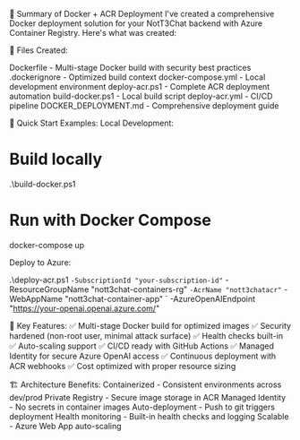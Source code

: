 🎯 Summary of Docker + ACR Deployment
I've created a comprehensive Docker deployment solution for your NotT3Chat backend with Azure Container Registry. Here's what was created:

📁 Files Created:

Dockerfile - Multi-stage Docker build with security best practices
.dockerignore - Optimized build context
docker-compose.yml - Local development environment
deploy-acr.ps1 - Complete ACR deployment automation
build-docker.ps1 - Local build script
deploy-acr.yml - CI/CD pipeline
DOCKER_DEPLOYMENT.md - Comprehensive deployment guide

🚀 Quick Start Examples:
Local Development:

# Build locally
.\build-docker.ps1

# Run with Docker Compose
docker-compose up

Deploy to Azure:

.\deploy-acr.ps1 `
  -SubscriptionId "your-subscription-id" `
  -ResourceGroupName "nott3chat-containers-rg" `
  -AcrName "nott3chatacr" `
  -WebAppName "nott3chat-container-app" `
  -AzureOpenAIEndpoint "https://your-openai.openai.azure.com/"


🐳 Key Features:
✅ Multi-stage Docker build for optimized images
✅ Security hardened (non-root user, minimal attack surface)
✅ Health checks built-in
✅ Auto-scaling support
✅ CI/CD ready with GitHub Actions
✅ Managed Identity for secure Azure OpenAI access
✅ Continuous deployment with ACR webhooks
✅ Cost optimized with proper resource sizing

🏗️ Architecture Benefits:
Containerized - Consistent environments across dev/prod
Private Registry - Secure image storage in ACR
Managed Identity - No secrets in container images
Auto-deployment - Push to git triggers deployment
Health monitoring - Built-in health checks and logging
Scalable - Azure Web App auto-scaling